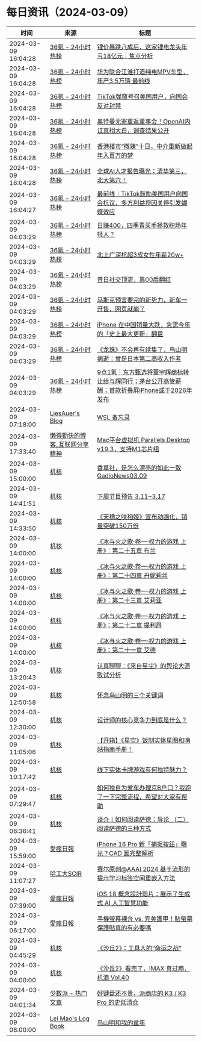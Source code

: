 ﻿# 每日资讯（2024-03-09）

|时间|来源|标题|
|---|---|---|
|2024-03-09 16:04:28|[36氪 - 24小时热榜](https://rss.mifaw.com/articles/5c8bb11a3c41f61efd36683e/5c91d2e23882afa09dff4901)|[锂价暴跌八成后，这家锂电龙头年亏18亿元｜焦点分析](https://36kr.com/p/2680322550104198)|
|2024-03-09 16:04:28|[36氪 - 24小时热榜](https://rss.mifaw.com/articles/5c8bb11a3c41f61efd36683e/5c91d2e23882afa09dff4901)|[华为联合江淮打造纯电MPV车型，年产3.5万辆 最前线](https://36kr.com/p/2679679276171394)|
|2024-03-09 16:04:28|[36氪 - 24小时热榜](https://rss.mifaw.com/articles/5c8bb11a3c41f61efd36683e/5c91d2e23882afa09dff4901)|[TikTok弹窗号召美国用户，向国会反对封禁](https://36kr.com/p/2681664232849539)|
|2024-03-09 16:04:28|[36氪 - 24小时热榜](https://rss.mifaw.com/articles/5c8bb11a3c41f61efd36683e/5c91d2e23882afa09dff4901)|[奥特曼无罪重返董事会！OpenAI内讧真相大白，调查结果公开](https://36kr.com/p/2681623172825217)|
|2024-03-09 16:04:28|[36氪 - 24小时热榜](https://rss.mifaw.com/articles/5c8bb11a3c41f61efd36683e/5c91d2e23882afa09dff4901)|[香港楼市“撤辣”十日，中介重新做起年入百万的梦](https://36kr.com/p/2680737947319305)|
|2024-03-09 16:04:28|[36氪 - 24小时热榜](https://rss.mifaw.com/articles/5c8bb11a3c41f61efd36683e/5c91d2e23882afa09dff4901)|[全球AI人才报告曝光：清华第三，北大第六！](https://36kr.com/p/2681675697963145)|
|2024-03-09 16:04:27|[36氪 - 24小时热榜](https://rss.mifaw.com/articles/5c8bb11a3c41f61efd36683e/5c91d2e23882afa09dff4901)|[最前线｜TikTok鼓励美国用户向国会抗议，多方利益将因关停引发蝴蝶效应](https://36kr.com/p/2681746992413696)|
|2024-03-09 04:03:29|[36氪 - 24小时热榜](https://rss.mifaw.com/articles/5c8bb11a3c41f61efd36683e/5c91d2e23882afa09dff4901)|[日赚400，四季青买手拯救职场年轻人？](https://36kr.com/p/2680825641909249)|
|2024-03-09 04:03:29|[36氪 - 24小时热榜](https://rss.mifaw.com/articles/5c8bb11a3c41f61efd36683e/5c91d2e23882afa09dff4901)|[北上广深杭超3成女性年薪20w+](https://36kr.com/p/2680463409791109)|
|2024-03-09 04:03:29|[36氪 - 24小时热榜](https://rss.mifaw.com/articles/5c8bb11a3c41f61efd36683e/5c91d2e23882afa09dff4901)|[昔日社交顶流，靠00后翻红](https://36kr.com/p/2680418772107395)|
|2024-03-09 04:03:29|[36氪 - 24小时热榜](https://rss.mifaw.com/articles/5c8bb11a3c41f61efd36683e/5c91d2e23882afa09dff4901)|[马斯克预言要完的新势力，新车一开售，网页就崩了](https://36kr.com/p/2680556543163401)|
|2024-03-09 04:03:29|[36氪 - 24小时热榜](https://rss.mifaw.com/articles/5c8bb11a3c41f61efd36683e/5c91d2e23882afa09dff4901)|[iPhone 在中国销量大跌，急需今年的「史上最大更新」翻盘](https://36kr.com/p/2680389715738761)|
|2024-03-09 04:03:29|[36氪 - 24小时热榜](https://rss.mifaw.com/articles/5c8bb11a3c41f61efd36683e/5c91d2e23882afa09dff4901)|[《龙珠》不会再有续集了，鸟山明病逝：曾是日本第二高收入作者](https://36kr.com/p/2680707366551685)|
|2024-03-09 04:03:29|[36氪 - 24小时热榜](https://rss.mifaw.com/articles/5c8bb11a3c41f61efd36683e/5c91d2e23882afa09dff4901)|[9点1氪｜东方甄选将董宇辉商标转让给与辉同行；茅台公开高管薪酬；首款折叠屏iPhone或于2026年发布](https://36kr.com/p/2681188871879684)|
|2024-03-09 07:18:00|[LiesAuer's Blog](https://www.liesauer.net/blog/feed/)|[WSL 备忘录](https://www.liesauer.net/blog/post/899.html)|
|2024-03-09 17:33:40|[懒得勤快的博客_互联网分享精神](https://masuit.com/rss)|[Mac平台虚拟机 Parallels Desktop v19.3，支持M1芯片组](https://masuit.com/1232)|
|2024-03-09 15:00:00|[机核](https://www.gcores.com/rss)|[香草社，是怎么漂亮的如此一致 GadioNews03.09](https://www.gcores.com/radios/178332)|
|2024-03-09 14:41:51|[机核](https://www.gcores.com/rss)|[下周节目预告 3.11~3.17](https://www.gcores.com/articles/178690)|
|2024-03-09 14:33:50|[机核](https://www.gcores.com/rss)|[《天穗之咲稻姬》宣布动画化，销量突破150万份](https://www.gcores.com/articles/178691)|
|2024-03-09 14:00:00|[机核](https://www.gcores.com/rss)|[《冰与火之歌·卷一·权力的游戏 上册》：第二十五章 布兰](https://www.gcores.com/radios/178630)|
|2024-03-09 14:00:00|[机核](https://www.gcores.com/rss)|[《冰与火之歌·卷一·权力的游戏 上册》：第二十四章 丹妮莉丝](https://www.gcores.com/radios/178629)|
|2024-03-09 14:00:00|[机核](https://www.gcores.com/rss)|[《冰与火之歌·卷一·权力的游戏 上册》：第二十三章 艾莉亚](https://www.gcores.com/radios/178628)|
|2024-03-09 14:00:00|[机核](https://www.gcores.com/rss)|[《冰与火之歌·卷一·权力的游戏 上册》：第二十二章 提利昂](https://www.gcores.com/radios/178626)|
|2024-03-09 14:00:00|[机核](https://www.gcores.com/rss)|[《冰与火之歌·卷一·权力的游戏 上册》：第二十一章 艾德](https://www.gcores.com/radios/178625)|
|2024-03-09 13:20:43|[机核](https://www.gcores.com/rss)|[认真聊聊：《来自星尘》的舆论大溃败试分析](https://www.gcores.com/articles/178688)|
|2024-03-09 12:50:58|[机核](https://www.gcores.com/rss)|[怀念鸟山明的三个关键词](https://www.gcores.com/articles/178648)|
|2024-03-09 12:30:00|[机核](https://www.gcores.com/rss)|[设计师的核心竞争力到底是什么？](https://www.gcores.com/videos/178672)|
|2024-03-09 11:05:06|[机核](https://www.gcores.com/rss)|[【开箱】《星空》饭制实体星图和哨站指南手册！](https://www.gcores.com/videos/178679)|
|2024-03-09 10:17:42|[机核](https://www.gcores.com/rss)|[线下实体卡牌游戏有何独特魅力？](https://www.gcores.com/articles/178680)|
|2024-03-09 07:29:47|[机核](https://www.gcores.com/rss)|[如何独自为爱车办理京B户口？我跑了一下完整流程，希望对大家有帮助](https://www.gcores.com/videos/178668)|
|2024-03-09 06:36:41|[机核](https://www.gcores.com/rss)|[译介丨如何阅读萨德：导论 （二） 阅读萨德的三种方式](https://www.gcores.com/articles/178673)|
|2024-03-09 15:59:00|[愛瘋日報](http://www.iphonetaiwan.org/feeds/posts/default)|[iPhone 16 Pro 新「捕捉按鈕」曝光？CAD 圖完整解析](https://www.iphonetaiwan.org/2024/03/iphone-16-pro-cad-renders-button.html)|
|2024-03-09 11:07:27|[哈工大SCIR](https://feedpress.me/wx-hit-scir)|[赛尔原创@AAAI 2024 基于流形的提示学习标签空间重嵌入方法](http://mp.weixin.qq.com/s?__biz=MzIxMjAzNDY5Mg%3D%3D&mid=2650812682&idx=1&sn=64b34b1f49e582b85595dee5c8805ae4)|
|2024-03-09 07:39:00|[愛瘋日報](http://www.iphonetaiwan.org/feeds/posts/default)|[iOS 18 概念設計影片：展示了生成式 AI 人工智慧功能](https://www.iphonetaiwan.org/2024/03/ios-18-generative-ai-features.html)|
|2024-03-09 06:17:00|[愛瘋日報](http://www.iphonetaiwan.org/feeds/posts/default)|[手機螢幕裸奔 vs. 完美護甲！貼螢幕保護貼真的有必要嗎](https://www.iphonetaiwan.org/2024/03/iphone-screen-protector.html)|
|2024-03-09 04:45:29|[机核](https://www.gcores.com/rss)|[《沙丘2》：工具人的“命运之战”](https://www.gcores.com/articles/178671)|
|2024-03-09 04:00:00|[机核](https://www.gcores.com/rss)|[《沙丘2》看完了，IMAX 真过瘾，机浪 Vol.40](https://www.gcores.com/radios/178637)|
|2024-03-09 04:01:34|[少数派 - 热门文章](https://rss.mifaw.com/articles/5c8bb11a3c41f61efd36683e/5c92450e3882afa09dff5928)|[好键盘还不贵，派商店的 K3 / K3 Pro 的史低清仓](https://sspai.com/post/86893)|
|2024-03-09 08:00:00|[Lei Mao's Log Book](https://leimao.github.io/atom.xml)|[鸟山明和我的童年](https://leimao.github.io/essay/%E9%B8%9F%E5%B1%B1%E6%98%8E%E5%92%8C%E6%88%91%E7%9A%84%E7%AB%A5%E5%B9%B4/)|
